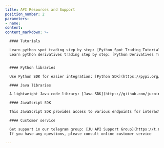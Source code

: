 ```yaml
---
title: API Resources and Support
position_number: 2
parameters:
- name:
content:
content_markdown: >-

  #### Tutorials

  Learn python spot trading step by step: [Python Spot Trading Tutorial](https://github.com/kelvinxue/pyex/blob/main/examples/spot_guide.ipynb)<br />
  Learn python derivatives trading step by step: [Python Derivatives Trading Tutorial](https://github.com/kelvinxue/pyex/blob/main/examples/future_guide.ipynb)


  #### Python libraries

  Use Python SDK for easier integration: [Python SDK](https://pypi.org/project/pyex/)

  #### Java libraries

  A lightweight Java code library: [Java SDK](https://github.com/jucoin-dev/ju-java-demo)

  #### JavaScript SDK

  This JavaScript SDK provides access to various endpoints for interacting with the JU platform: [JavaScript SDK](https://www.npmjs.com/package/open-api)

  #### Customer service

  Get support in our telegram group: [JU API Support Group](https://t.me/JU_api)<br />
  If you have any questions, please consult online customer service

---
```



